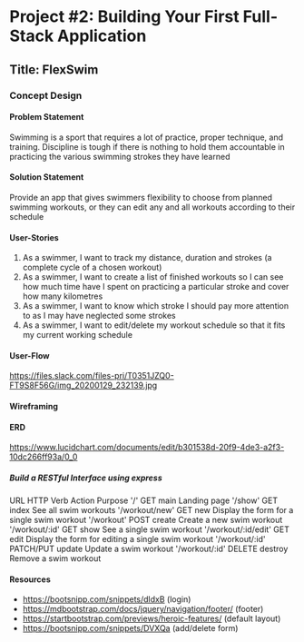 # Project #2: Building Your First Full-Stack Application

## Title: FlexSwim

### Concept Design

#### Problem Statement
Swimming is a sport that requires a lot of practice, proper technique, and training.
Discipline is tough if there is nothing to hold them accountable in practicing the various swimming strokes they have learned

#### Solution Statement
Provide an app that gives swimmers flexibility to choose from planned swimming workouts, or they can edit any and all workouts according to their schedule

#### User-Stories
1. As a swimmer, I want to track my distance, duration and strokes (a complete cycle of a chosen workout)
2. As a swimmer, I want to create a list of finished workouts so I can see how much time have I spent on practicing a particular stroke and cover how many kilometres
3. As a swimmer, I want to know which stroke I should pay more attention to as I may have neglected some strokes
4. As a swimmer, I want to edit/delete my workout schedule so that it fits my current working schedule

#### User-Flow
https://files.slack.com/files-pri/T0351JZQ0-FT9S8F56G/img_20200129_232139.jpg

#### Wireframing

#### ERD
https://www.lucidchart.com/documents/edit/b301538d-20f9-4de3-a2f3-10dc266ff93a/0_0

##### Build a RESTful Interface using express
URL	HTTP Verb	Action	Purpose
'/' GET main Landing page
'/show'	GET	index	See all swim workouts
'/workout/new'	GET	new	Display the form for a single swim workout
'/workout'	POST	create	Create a new swim workout
'/workout/:id'	GET	show	See a single swim workout
'/workout/:id/edit'	GET	edit	Display the form for editing a single swim workout
'/workout/:id'	PATCH/PUT	update	Update a swim workout
'/workout/:id'	DELETE	destroy	Remove a swim workout

#### Resources
- https://bootsnipp.com/snippets/dldxB (login)
- https://mdbootstrap.com/docs/jquery/navigation/footer/ (footer)
- https://startbootstrap.com/previews/heroic-features/ (default layout)
- https://bootsnipp.com/snippets/DVXQa  (add/delete form)
